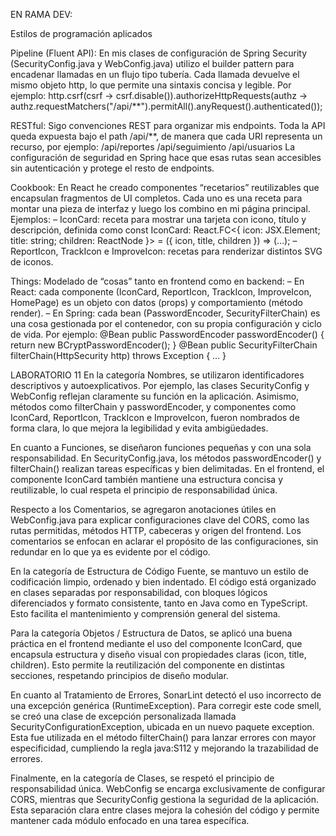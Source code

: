 EN RAMA DEV:

Estilos de programación aplicados

Pipeline (Fluent API): En mis clases de configuración de Spring Security (SecurityConfig.java y WebConfig.java) utilizo el builder pattern para encadenar llamadas en un flujo tipo tubería. Cada llamada devuelve el mismo objeto http, lo que permite una sintaxis concisa y legible. Por ejemplo: http.csrf(csrf -> csrf.disable()).authorizeHttpRequests(authz -> authz.requestMatchers("/api/**").permitAll().anyRequest().authenticated());

RESTful: Sigo convenciones REST para organizar mis endpoints. Toda la API queda expuesta bajo el path /api/**, de manera que cada URI representa un recurso, por ejemplo: /api/reportes /api/seguimiento /api/usuarios La configuración de seguridad en Spring hace que esas rutas sean accesibles sin autenticación y protege el resto de endpoints.

Cookbook: En React he creado componentes “recetarios” reutilizables que encapsulan fragmentos de UI completos. Cada uno es una receta para montar una pieza de interfaz y luego los combino en mi página principal. Ejemplos: – IconCard: receta para mostrar una tarjeta con icono, título y descripción, definida como const IconCard: React.FC<{ icon: JSX.Element; title: string; children: ReactNode }> = ({ icon, title, children }) => (…); – ReportIcon, TrackIcon e ImproveIcon: recetas para renderizar distintos SVG de iconos.

Things: Modelado de “cosas” tanto en frontend como en backend: – En React: cada componente (IconCard, ReportIcon, TrackIcon, ImproveIcon, HomePage) es un objeto con datos (props) y comportamiento (método render). – En Spring: cada bean (PasswordEncoder, SecurityFilterChain) es una cosa gestionada por el contenedor, con su propia configuración y ciclo de vida. Por ejemplo: @Bean public PasswordEncoder passwordEncoder() { return new BCryptPasswordEncoder(); } @Bean public SecurityFilterChain filterChain(HttpSecurity http) throws Exception { … }

LABORATORIO 11
En la categoría Nombres, se utilizaron identificadores descriptivos y autoexplicativos. Por ejemplo, las clases SecurityConfig y WebConfig reflejan claramente su función en la aplicación. Asimismo, métodos como filterChain y passwordEncoder, y componentes como IconCard, ReportIcon, TrackIcon e ImproveIcon, fueron nombrados de forma clara, lo que mejora la legibilidad y evita ambigüedades.

En cuanto a Funciones, se diseñaron funciones pequeñas y con una sola responsabilidad. En SecurityConfig.java, los métodos passwordEncoder() y filterChain() realizan tareas específicas y bien delimitadas. En el frontend, el componente IconCard también mantiene una estructura concisa y reutilizable, lo cual respeta el principio de responsabilidad única.

Respecto a los Comentarios, se agregaron anotaciones útiles en WebConfig.java para explicar configuraciones clave del CORS, como las rutas permitidas, métodos HTTP, cabeceras y origen del frontend. Los comentarios se enfocan en aclarar el propósito de las configuraciones, sin redundar en lo que ya es evidente por el código.

En la categoría de Estructura de Código Fuente, se mantuvo un estilo de codificación limpio, ordenado y bien indentado. El código está organizado en clases separadas por responsabilidad, con bloques lógicos diferenciados y formato consistente, tanto en Java como en TypeScript. Esto facilita el mantenimiento y comprensión general del sistema.

Para la categoría Objetos / Estructura de Datos, se aplicó una buena práctica en el frontend mediante el uso del componente IconCard, que encapsula estructura y diseño visual con propiedades claras (icon, title, children). Esto permite la reutilización del componente en distintas secciones, respetando principios de diseño modular.

En cuanto al Tratamiento de Errores, SonarLint detectó el uso incorrecto de una excepción genérica (RuntimeException). Para corregir este code smell, se creó una clase de excepción personalizada llamada SecurityConfigurationException, ubicada en un nuevo paquete exception. Esta fue utilizada en el método filterChain() para lanzar errores con mayor especificidad, cumpliendo la regla java:S112 y mejorando la trazabilidad de errores.

Finalmente, en la categoría de Clases, se respetó el principio de responsabilidad única. WebConfig se encarga exclusivamente de configurar CORS, mientras que SecurityConfig gestiona la seguridad de la aplicación. Esta separación clara entre clases mejora la cohesión del código y permite mantener cada módulo enfocado en una tarea específica.
